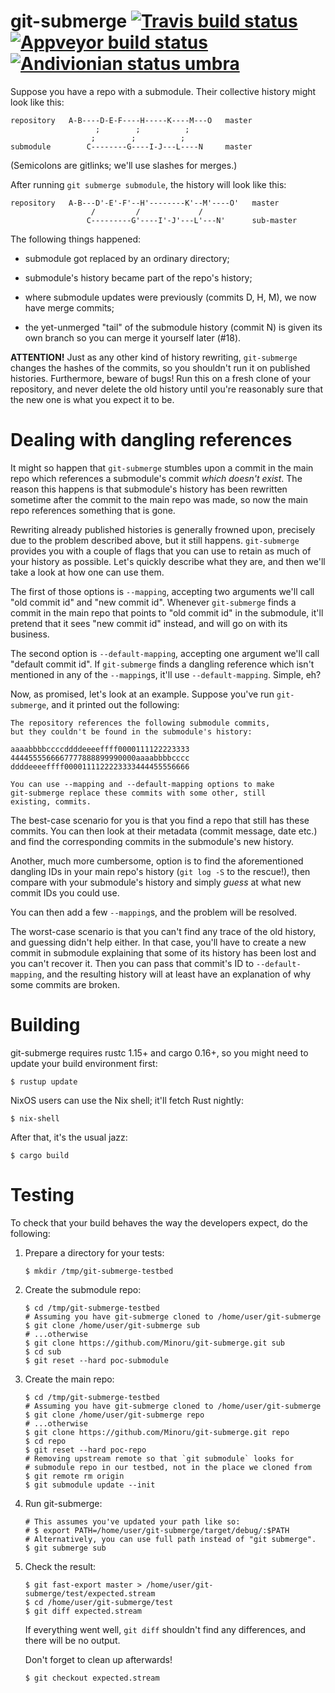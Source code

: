 git-submerge [![Travis build status][travis-badge]][travis-build] [![Appveyor build status][appveyor-badge]][appveyor-build] [![Andivionian status umbra][status-umbra-badge]][andivionian-status-umbra]
============

[travis-badge]: https://travis-ci.org/Minoru/git-submerge.svg?branch=master
[travis-build]: https://travis-ci.org/Minoru/git-submerge
[appveyor-badge]: https://ci.appveyor.com/api/projects/status/2a63wgfyk2utv6f0/branch/master?svg=true
[appveyor-build]: https://ci.appveyor.com/project/Minoru/git-submerge/branch/master
[status-umbra-badge]: https://img.shields.io/badge/status-umbra-red.svg
[andivionian-status-umbra]: https://github.com/ForNeVeR/andivionian-status-classifier#status-umbra-

Suppose you have a repo with a submodule. Their collective history might look
like this:

    repository   A-B----D-E-F----H-----K----M---O   master
                       ;        ;          ;
                      ;        ;          ;
    submodule        C--------G----I-J---L----N     master

(Semicolons are gitlinks; we'll use slashes for merges.)

After running `git submerge submodule`, the history will look like this:

    repository   A-B---D'-E'-F'--H'--------K'--M'----O'   master
                      /         /             /
                     C---------G'----I'-J'---L'---N'      sub-master

The following things happened:

* submodule got replaced by an ordinary directory;

* submodule's history became part of the repo's history;

* where submodule updates were previously (commits D, H, M), we now have merge
  commits;

* the yet-unmerged "tail" of the submodule history (commit N) is given its own
  branch so you can merge it yourself later (#18).

**ATTENTION!** Just as any other kind of history rewriting, `git-submerge`
changes the hashes of the commits, so you shouldn't run it on published
histories. Furthermore, beware of bugs! Run this on a fresh clone of your
repository, and never delete the old history until you're reasonably sure that
the new one is what you expect it to be.

Dealing with dangling references
================================

It might so happen that `git-submerge` stumbles upon a commit in the main repo
which references a submodule's commit *which doesn't exist*. The reason this
happens is that submodule's history has been rewritten sometime after the
commit to the main repo was made, so now the main repo references something
that is gone.

Rewriting already published histories is generally frowned upon, precisely due
to the problem described above, but it still happens. `git-submerge` provides
you with a couple of flags that you can use to retain as much of your history
as possible. Let's quickly describe what they are, and then we'll take a look at
how one can use them.

The first of those options is `--mapping`, accepting two arguments we'll call
"old commit id" and "new commit id". Whenever `git-submerge` finds a commit in
the main repo that points to "old commit id" in the submodule, it'll pretend
that it sees "new commit id" instead, and will go on with its business.

The second option is `--default-mapping`, accepting one argument we'll call
"default commit id". If `git-submerge` finds a dangling reference which isn't
mentioned in any of the `--mapping`s, it'll use `--default-mapping`. Simple, eh?

Now, as promised, let's look at an example. Suppose you've run `git-submerge`,
and it printed out the following:

```
The repository references the following submodule commits,
but they couldn't be found in the submodule's history:

aaaabbbbccccddddeeeeffff0000111122223333
4444555566667777888899990000aaaabbbbcccc
ddddeeeeffff0000111122223333444455556666

You can use --mapping and --default-mapping options to make
git-submerge replace these commits with some other, still
existing, commits.
```

The best-case scenario for you is that you find a repo that still has these
commits. You can then look at their metadata (commit message, date etc.) and
find the corresponding commits in the submodule's new history.

Another, much more cumbersome, option is to find the aforementioned dangling IDs
in your main repo's history (`git log -S` to the rescue!), then compare with
your submodule's history and simply *guess* at what new commit IDs you could
use.

You can then add a few `--mapping`s, and the problem will be resolved.

The worst-case scenario is that you can't find any trace of the old history, and
guessing didn't help either. In that case, you'll have to create a new commit in
submodule explaining that some of its history has been lost and you can't
recover it. Then you can pass that commit's ID to `--default-mapping`, and the
resulting history will at least have an explanation of why some commits are
broken.

Building
========

git-submerge requires rustc 1.15+ and cargo 0.16+, so you might need to update
your build environment first:

```console
$ rustup update
```

NixOS users can use the Nix shell; it'll fetch Rust nightly:

```console
$ nix-shell
```

After that, it's the usual jazz:

```console
$ cargo build
```

Testing
=======

To check that your build behaves the way the developers expect, do the following:

1. Prepare a directory for your tests:

    ```console
    $ mkdir /tmp/git-submerge-testbed
    ```

2. Create the submodule repo:

    ```console
    $ cd /tmp/git-submerge-testbed
    # Assuming you have git-submerge cloned to /home/user/git-submerge
    $ git clone /home/user/git-submerge sub
    # ...otherwise
    $ git clone https://github.com/Minoru/git-submerge.git sub
    $ cd sub
    $ git reset --hard poc-submodule
    ```

3. Create the main repo:

    ```console
    $ cd /tmp/git-submerge-testbed
    # Assuming you have git-submerge cloned to /home/user/git-submerge
    $ git clone /home/user/git-submerge repo
    # ...otherwise
    $ git clone https://github.com/Minoru/git-submerge.git repo
    $ cd repo
    $ git reset --hard poc-repo
    # Removing upstream remote so that `git submodule` looks for
    # submodule repo in our testbed, not in the place we cloned from
    $ git remote rm origin
    $ git submodule update --init
    ```

4. Run git-submerge:

    ```console
    # This assumes you've updated your path like so:
    # $ export PATH=/home/user/git-submerge/target/debug/:$PATH
    # Alternatively, you can use full path instead of "git submerge".
    $ git submerge sub
    ```

5. Check the result:

    ```console
    $ git fast-export master > /home/user/git-submerge/test/expected.stream
    $ cd /home/user/git-submerge/test
    $ git diff expected.stream
    ```

    If everything went well, `git diff` shouldn't find any differences, and
    there will be no output.

    Don't forget to clean up afterwards!

    ```console
    $ git checkout expected.stream
    ```
